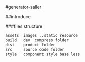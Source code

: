 #generator-saller

##introduce

###files structure

```bash
assets  images ..static resource
build   dev  compress folder
dist    product folder
src     source code folder
style   component style base less
```
